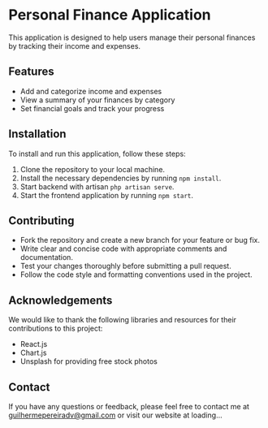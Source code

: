 # Personal Finance Application

This application is designed to help users manage their personal finances by tracking their income and expenses.

## Features

- Add and categorize income and expenses
- View a summary of your finances by category
- Set financial goals and track your progress

## Installation

To install and run this application, follow these steps:

1. Clone the repository to your local machine.
2. Install the necessary dependencies by running `npm install`.
3. Start backend with artisan `php artisan serve`.
4. Start the frontend application by running `npm start`.

## Contributing

- Fork the repository and create a new branch for your feature or bug fix.
- Write clear and concise code with appropriate comments and documentation.
- Test your changes thoroughly before submitting a pull request.
- Follow the code style and formatting conventions used in the project.

## Acknowledgements

We would like to thank the following libraries and resources for their contributions to this project:

- React.js
- Chart.js
- Unsplash for providing free stock photos

## Contact

If you have any questions or feedback, please feel free to contact me at guilhermepereiradv@gmail.com or visit our website at loading...